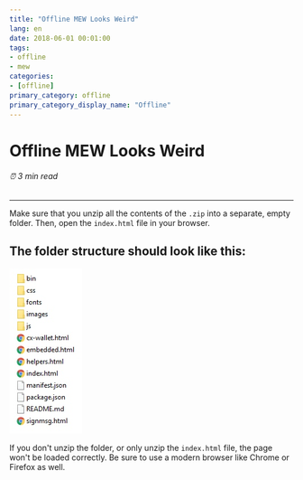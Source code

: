 ```yaml
---
title: "Offline MEW Looks Weird"
lang: en
date: 2018-06-01 00:01:00
tags:
- offline
- mew
categories:
- [offline]
primary_category: offline
primary_category_display_name: "Offline"
---
```


# __Offline MEW Looks Weird__
###### ⏰ 3 min read
***

Make sure that you unzip all the contents of the `.zip` into a separate, empty folder. Then, open the `index.html` file in your browser. 



## __The folder structure should look like this:__



<img src="/images/posts/offline/Wb08Tm3.jpg" width="">



If you don't unzip the folder, or only unzip the `index.html` file, the page won't be loaded correctly. Be sure to use a modern browser like Chrome or Firefox as well.